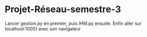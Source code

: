# Projet-Réseau-semestre-3

Lancer gestion.py en premier, puis IHM.py ensuite.
Enfin aller sur localhost:10001 avec son navigateur
